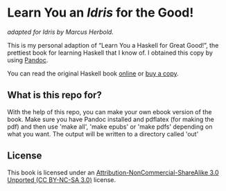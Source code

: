 Learn You an _Idris_ for the Good!
=====================================

_adapted for Idris by Marcus Herbold._

This is my personal adaption of “Learn You a Haskell for Great Good!”, the prettiest
book for learning Haskell that I know of. I obtained this copy by using
[Pandoc](http://johnmacfarlane.net/pandoc/).

You can read the original Haskell book [online](http://learnyouahaskell.com/chapters) or [buy a
copy](http://nostarch.com/lyah.htm).

What is this repo for?
----------------------

With the help of this repo, you can make your own ebook version of the book.
Make sure you have Pandoc installed and pdflatex (for making the pdf) and then
use 'make all', 'make epubs' or 'make pdfs' depending on what you want.
The output will be written to a directory called 'out'

License
-------

This book is licensed under an [Attribution-NonCommercial-ShareAlike 3.0
Unported (CC BY-NC-SA 3.0)](http://creativecommons.org/licenses/by-nc-sa/3.0/)
license.
